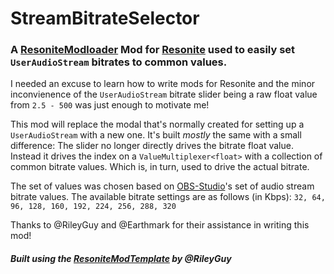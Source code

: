 # StreamBitrateSelector

### A [ResoniteModloader](https://github.com/resonite-modding-group/ResoniteModLoader) Mod for [Resonite](https://resonite.com/) used to easily set `UserAudioStream` bitrates to common values.

I needed an excuse to learn how to write mods for Resonite and the minor inconvienence of the `UserAudioStream` bitrate slider being a raw float value from `2.5 - 500` was just enough to motivate me!

This mod will replace the modal that's normally created for setting up a `UserAudioStream` with a new one. It's built *mostly* the same with a small difference: The slider no longer directly drives the bitrate float value. Instead it drives the index on a `ValueMultiplexer<float>` with a collection of common bitrate values. Which is, in turn, used to drive the actual bitrate.

The set of values was chosen based on [OBS-Studio](https://github.com/obsproject/obs-studio)'s set of audio stream bitrate values. The available bitrate settings are as follows (in Kbps): `32, 64, 96, 128, 160, 192, 224, 256, 288, 320`

Thanks to @RileyGuy and @Earthmark for their assistance in writing this mod!

#### *Built using the [ResoniteModTemplate](https://github.com/RileyGuy/ResoniteModTemplate) by @RileyGuy*